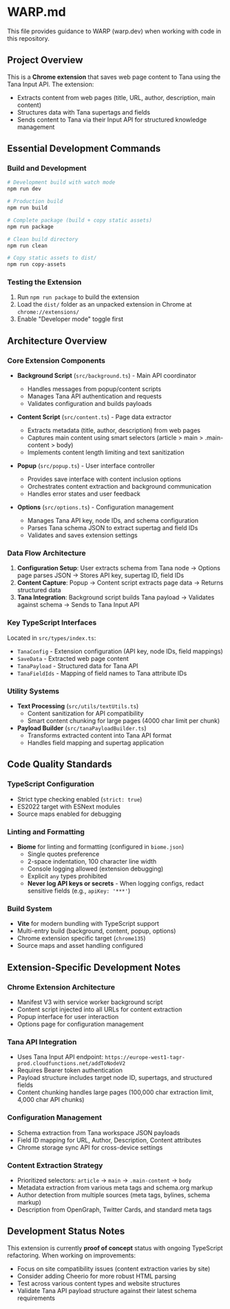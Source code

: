 # WARP.md

This file provides guidance to WARP (warp.dev) when working with code in this repository.

## Project Overview

This is a **Chrome extension** that saves web page content to Tana using the Tana Input API. The extension:
- Extracts content from web pages (title, URL, author, description, main content)
- Structures data with Tana supertags and fields
- Sends content to Tana via their Input API for structured knowledge management

## Essential Development Commands

### Build and Development
```bash
# Development build with watch mode
npm run dev

# Production build
npm run build

# Complete package (build + copy static assets)
npm run package

# Clean build directory
npm run clean

# Copy static assets to dist/
npm run copy-assets
```

### Testing the Extension
1. Run `npm run package` to build the extension
2. Load the `dist/` folder as an unpacked extension in Chrome at `chrome://extensions/`
3. Enable "Developer mode" toggle first

## Architecture Overview

### Core Extension Components

- **Background Script** (`src/background.ts`) - Main API coordinator
  - Handles messages from popup/content scripts
  - Manages Tana API authentication and requests
  - Validates configuration and builds payloads

- **Content Script** (`src/content.ts`) - Page data extractor
  - Extracts metadata (title, author, description) from web pages
  - Captures main content using smart selectors (article > main > .main-content > body)
  - Implements content length limiting and text sanitization

- **Popup** (`src/popup.ts`) - User interface controller
  - Provides save interface with content inclusion options
  - Orchestrates content extraction and background communication
  - Handles error states and user feedback

- **Options** (`src/options.ts`) - Configuration management
  - Manages Tana API key, node IDs, and schema configuration
  - Parses Tana schema JSON to extract supertag and field IDs
  - Validates and saves extension settings

### Data Flow Architecture

1. **Configuration Setup**: User extracts schema from Tana node → Options page parses JSON → Stores API key, supertag ID, field IDs
2. **Content Capture**: Popup → Content script extracts page data → Returns structured data
3. **Tana Integration**: Background script builds Tana payload → Validates against schema → Sends to Tana Input API

### Key TypeScript Interfaces

Located in `src/types/index.ts`:
- `TanaConfig` - Extension configuration (API key, node IDs, field mappings)
- `SaveData` - Extracted web page content
- `TanaPayload` - Structured data for Tana API
- `TanaFieldIds` - Mapping of field names to Tana attribute IDs

### Utility Systems

- **Text Processing** (`src/utils/textUtils.ts`)
  - Content sanitization for API compatibility
  - Smart content chunking for large pages (4000 char limit per chunk)
- **Payload Builder** (`src/tanaPayloadBuilder.ts`)
  - Transforms extracted content into Tana API format
  - Handles field mapping and supertag application

## Code Quality Standards

### TypeScript Configuration
- Strict type checking enabled (`strict: true`)
- ES2022 target with ESNext modules
- Source maps enabled for debugging

### Linting and Formatting
- **Biome** for linting and formatting (configured in `biome.json`)
  - Single quotes preference
  - 2-space indentation, 100 character line width
  - Console logging allowed (extension debugging)
  - Explicit `any` types prohibited
  - **Never log API keys or secrets** - When logging configs, redact sensitive fields (e.g., `apiKey: '***'`)

### Build System
- **Vite** for modern bundling with TypeScript support
- Multi-entry build (background, content, popup, options)
- Chrome extension specific target (`chrome135`)
- Source maps and asset handling configured

## Extension-Specific Development Notes

### Chrome Extension Architecture
- Manifest V3 with service worker background script
- Content script injected into all URLs for content extraction
- Popup interface for user interaction
- Options page for configuration management

### Tana API Integration
- Uses Tana Input API endpoint: `https://europe-west1-tagr-prod.cloudfunctions.net/addToNodeV2`
- Requires Bearer token authentication
- Payload structure includes target node ID, supertags, and structured fields
- Content chunking handles large pages (100,000 char extraction limit, 4,000 char API chunks)

### Configuration Management
- Schema extraction from Tana workspace JSON payloads
- Field ID mapping for URL, Author, Description, Content attributes
- Chrome storage sync API for cross-device settings

### Content Extraction Strategy
- Prioritized selectors: `article` → `main` → `.main-content` → `body`
- Metadata extraction from various meta tags and schema.org markup
- Author detection from multiple sources (meta tags, bylines, schema markup)
- Description from OpenGraph, Twitter Cards, and standard meta tags

## Development Status Notes

This extension is currently **proof of concept** status with ongoing TypeScript refactoring. When working on improvements:

- Focus on site compatibility issues (content extraction varies by site)
- Consider adding Cheerio for more robust HTML parsing
- Test across various content types and website structures
- Validate Tana API payload structure against their latest schema requirements
